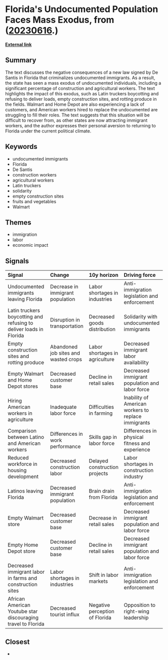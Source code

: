 # __Florida's Undocumented Population Faces Mass Exodus__, from ([20230616](https://kghosh.substack.com/p/20230616).)

__[External link](https://www.dailykos.com/stories/2023/6/13/2175058/-Florida-Is-Doomed-And-I-Can-t-Stop-Laughing)__



## Summary

The text discusses the negative consequences of a new law signed by De Santis in Florida that criminalizes undocumented immigrants. As a result, the state has seen a mass exodus of undocumented individuals, including a significant percentage of construction and agricultural workers. The text highlights the impact of this exodus, such as Latin truckers boycotting and refusing to deliver loads, empty construction sites, and rotting produce in the fields. Walmart and Home Depot are also experiencing a lack of customers, and American workers hired to replace the undocumented are struggling to fill their roles. The text suggests that this situation will be difficult to recover from, as other states are now attracting immigrant workers, and the author expresses their personal aversion to returning to Florida under the current political climate.

## Keywords

* undocumented immigrants
* Florida
* De Santis
* construction workers
* agricultural workers
* Latin truckers
* solidarity
* empty construction sites
* fruits and vegetables
* Walmart

## Themes

* immigration
* labor
* economic impact

## Signals

| Signal                                                             | Change                               | 10y horizon                    | Driving force                                       |
|:-------------------------------------------------------------------|:-------------------------------------|:-------------------------------|:----------------------------------------------------|
| Undocumented immigrants leaving Florida                            | Decrease in immigrant population     | Labor shortages in industries  | Anti-immigration legislation and enforcement        |
| Latin truckers boycotting and refusing to deliver loads in Florida | Disruption in transportation         | Decreased goods distribution   | Solidarity with undocumented immigrants             |
| Empty construction sites and rotting produce                       | Abandoned job sites and wasted crops | Labor shortages in agriculture | Decreased immigrant labor availability              |
| Empty Walmart and Home Depot stores                                | Decreased customer base              | Decline in retail sales        | Decreased immigrant population and labor force      |
| Hiring American workers in agriculture                             | Inadequate labor force               | Difficulties in farming        | Inability of American workers to replace immigrants |
| Comparison between Latino and American workers                     | Differences in work performance      | Skills gap in labor force      | Differences in physical fitness and experience      |
| Reduced workforce in housing development                           | Decreased construction labor         | Delayed construction projects  | Labor shortages in construction industry            |
| Latinos leaving Florida                                            | Decreased immigrant population       | Brain drain from Florida       | Anti-immigration legislation and enforcement        |
| Empty Walmart store                                                | Decreased customer base              | Decrease in retail sales       | Decreased immigrant population and labor force      |
| Empty Home Depot store                                             | Decreased customer base              | Decline in retail sales        | Decreased immigrant population and labor force      |
| Decreased immigrant labor in farms and construction sites          | Labor shortages in industries        | Shift in labor markets         | Anti-immigration legislation and enforcement        |
| African American Youtube star discouraging travel to Florida       | Decreased tourist influx             | Negative perception of Florida | Opposition to right-wing leadership                 |

## Closest

* 